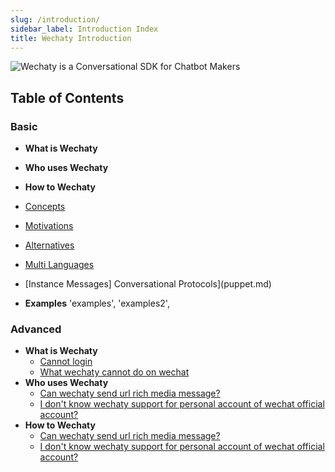```yaml
---
slug: /introduction/
sidebar_label: Introduction Index
title: Wechaty Introduction
---
```


![Wechaty is a Conversational SDK for Chatbot Makers](/img/wechaty-logo.svg)

## Table of Contents

### Basic

- **What is Wechaty**
- **Who uses Wechaty**
- **How to Wechaty**

- [Concepts](concepts.md)
- [Motivations](motivations.md)
- [Alternatives](alternatives.md)
- [Multi Languages](multi-language.md)
- [Instance Messages] Conversational Protocols](puppet.md)
- **Examples**
      'examples',
      'examples2',

### Advanced

- **What is Wechaty**
  - [Cannot login](#11-i-can-not-login-with-my-wechat-account)
  - [What wechaty cannot do on wechat](#a)
- **Who uses Wechaty**
  - [Can wechaty send url rich media message?](#b)
  - [I don't know wechaty support for personal account of wechat official account?](#c)
- **How to Wechaty**
  - [Can wechaty send url rich media message?](#b)
  - [I don't know wechaty support for personal account of wechat official account?](#c)
